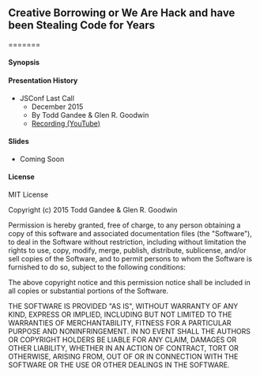 ## Creative Borrowing or We Are Hack and have been Stealing Code for Years
=======

#### Synopsis

#### Presentation History

* JSConf Last Call
  - December 2015
  - By Todd Gandee & Glen R. Goodwin
  - [Recording (YouTube)](https://www.youtube.com/watch?v=6-1-bmYdKKQ&index=10&list=PL37ZVnwpeshEV5FASM9f8K29kCrHiKIwO)

#### Slides

* Coming Soon

#### License

MIT License

Copyright (c) 2015 Todd Gandee & Glen R. Goodwin

Permission is hereby granted, free of charge, to any person obtaining a copy
of this software and associated documentation files (the "Software"), to deal
in the Software without restriction, including without limitation the rights
to use, copy, modify, merge, publish, distribute, sublicense, and/or sell
copies of the Software, and to permit persons to whom the Software is
furnished to do so, subject to the following conditions:

The above copyright notice and this permission notice shall be included in all
copies or substantial portions of the Software.

THE SOFTWARE IS PROVIDED "AS IS", WITHOUT WARRANTY OF ANY KIND, EXPRESS OR
IMPLIED, INCLUDING BUT NOT LIMITED TO THE WARRANTIES OF MERCHANTABILITY,
FITNESS FOR A PARTICULAR PURPOSE AND NONINFRINGEMENT. IN NO EVENT SHALL THE
AUTHORS OR COPYRIGHT HOLDERS BE LIABLE FOR ANY CLAIM, DAMAGES OR OTHER
LIABILITY, WHETHER IN AN ACTION OF CONTRACT, TORT OR OTHERWISE, ARISING FROM,
OUT OF OR IN CONNECTION WITH THE SOFTWARE OR THE USE OR OTHER DEALINGS IN THE
SOFTWARE.
